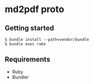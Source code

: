 # md2pdf proto

## Getting started

    $ bundle install --path=vendor/bundle
    $ bundle exec rake

## Requirements

- Ruby
- Bundler

